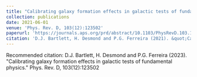 ```yaml
---
title: "Calibrating galaxy formation effects in galactic tests of fundamental physics"
collection: publications
date: 2021-06-01
venue: 'Phys. Rev. D, 103(12):123502'
paperurl: 'https://journals.aps.org/prd/abstract/10.1103/PhysRevD.103.123502'
citation: 'D.J. Bartlett, H. Desmond and P.G. Ferreira (2021). &quot;Calibrating galaxy formation effects in galactic tests of fundamental physics.&quot; <i>Phys. Rev. D, 103(12):123502</i>.'
---
```


Recommended citation: D.J. Bartlett, H. Desmond and P.G. Ferreira (2023). "Calibrating galaxy formation effects in galactic tests of fundamental physics." Phys. Rev. D, 103(12):123502
